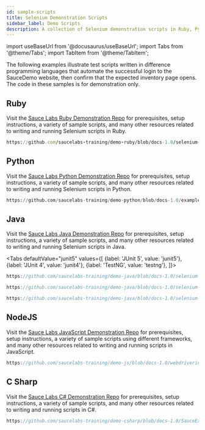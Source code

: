 ```yaml
---
id: sample-scripts
title: Selenium Demonstration Scripts
sidebar_label: Demo Scripts
description: A collection of Selenium demonstration scripts in Ruby, Python, NodeJS, Java, and C#.
---
```

import useBaseUrl from '@docusaurus/useBaseUrl';
import Tabs from '@theme/Tabs';
import TabItem from '@theme/TabItem';

The following examples illustrate test scripts written in difference programming languages that automate the successful login to the SauceDemo website, then confirm that the expected inventory page opens. The code in these samples is for demonstration only.

## Ruby

Visit the [Sauce Labs Ruby Demonstration Repo](https://github.com/saucelabs-training/demo-ruby) for prerequisites, setup instructions, a variety of sample scripts, and many other resources related to writing and running Selenium scripts in Ruby.

```rb reference title="Ruby Login Test"
https://github.com/saucelabs-training/demo-ruby/blob/docs-1.0/selenium-examples/rspec/spec/login_success_spec.rb
```

## Python

Visit the [Sauce Labs Python Demonstration Repo](https://github.com/saucelabs-training/demo-python) for prerequisites, setup instructions, a variety of sample scripts, and many other resources related to writing and running Selenium scripts in Python.

```py reference title="Python Login Test"
https://github.com/saucelabs-training/demo-python/blob/docs-1.0/examples/sauce_bindings/pytest/test_login_success.py
```

## Java

Visit the [Sauce Labs Java Demonstration Repo](https://github.com/saucelabs-training/demo-java) for prerequisites,
setup instructions, a variety of sample scripts, and many other resources related to writing and running Selenium scripts in Java.

<Tabs
  defaultValue="junit5"
  values={[
    {label: 'JUnit 5', value: 'junit5'},
    {label: 'JUnit 4', value: 'junit4'},
    {label: 'TestNG', value: 'testng'},
  ]}>

<TabItem value="junit5">

```java reference title="JUnit 5 Selenium Example"
https://github.com/saucelabs-training/demo-java/blob/docs-1.0/selenium-examples/src/test/java/com/saucedemo/selenium/demo/SeleniumTest.java
```

</TabItem>
<TabItem value="junit4">

```java reference title="JUnit 4 Selenium Example"
https://github.com/saucelabs-training/demo-java/blob/docs-1.0/selenium-junit4-examples/src/test/java/com/saucedemo/selenium/junit4/demo/SeleniumTest.java
```

</TabItem>
<TabItem value="testng">

```java reference title="TestNG Selenium Example"
https://github.com/saucelabs-training/demo-java/blob/docs-1.0/selenium-testng-examples/src/test/java/com/saucedemo/selenium/testng/demo/SeleniumTest.java
```

</TabItem>
</Tabs>

## NodeJS

Visit the [Sauce Labs JavaScript Demonstration Repo](https://github.com/saucelabs-training/demo-js) for prerequisites, setup instructions, a variety of sample scripts using different frameworks, and many other resources related to writing and running scripts in JavaScript.

```js reference title="WebdriverIO Login Test"
https://github.com/saucelabs-training/demo-js/blob/docs-1.0/webdriverio/webdriver/examples/typescript/test/specs/example.e2e.ts
```

## C Sharp

Visit the [Sauce Labs C# Demonstration Repo](https://github.com/saucelabs-training/demo-csharp) for prerequisites, setup instructions, a variety of sample scripts, and many other resources related to writing and running scripts in C#.

```csharp reference title="C# Selenium Example"
https://github.com/saucelabs-training/demo-csharp/blob/docs-1.0/SauceExamples/SeleniumNunit/OnboardingTests/InstantSauceTest.cs
```
